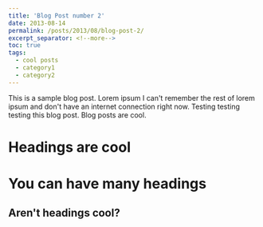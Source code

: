 ```yaml
---
title: 'Blog Post number 2'
date: 2013-08-14
permalink: /posts/2013/08/blog-post-2/
excerpt_separator: <!--more-->
toc: true
tags:
  - cool posts
  - category1
  - category2
---
```


This is a sample blog post. Lorem ipsum I can't remember the rest of lorem ipsum and don't have an internet connection right now. Testing testing testing this blog post. Blog posts are cool.

Headings are cool
======

You can have many headings
======

Aren't headings cool?
------